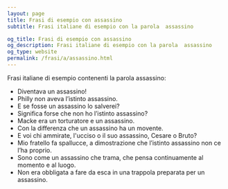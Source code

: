 ```yaml
---
layout: page
title: Frasi di esempio con assassino 
subtitle: Frasi italiane di esempio con la parola  assassino

og_title: Frasi di esempio con assassino 
og_description: Frasi italiane di esempio con la parola  assassino
og_type: website
permalink: /frasi/a/assassino.html
---
```


Frasi italiane di esempio contenenti la parola assassino:


- Diventava un assassino!
- Philly non aveva l’istinto assassino.
- E se fosse un assassino lo salverei?
- Significa forse che non ho l’istinto assassino?
- Macke era un torturatore e un assassino.
- Con la differenza che un assassino ha un movente.
- E voi chi ammirate, l'ucciso o il suo assassino, Cesare o Bruto?
- Mio fratello fa spallucce, a dimostrazione che l’istinto assassino non ce l’ha proprio.
- Sono come un assassino che trama, che pensa continuamente al momento e al luogo.
- Non era obbligata a fare da esca in una trappola preparata per un assassino.
